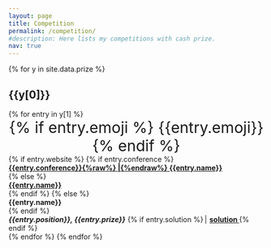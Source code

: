 ```yaml
---
layout: page
title: Competition
permalink: /competition/
#description: Here lists my competitions with cash prize.
nav: true
---
```


<div class="publications">

{% for y in site.data.prize %}
<h2 class="year">{{y[0]}}</h2>
  {% for entry in y[1] %}
  <div class="row">
    <div class="col-sm-1">
    </div>
    <div class="col-sm-1" style="text-align: center;font-size: 30px">
    {% if entry.emoji %}
      {{entry.emoji}}
    {% endif %}
    </div>
    <div class="col-sm-10">
      {% if entry.website %}
        {% if entry.conference %}
        <div class="title"><b><a href="{{entry.website}}">{{entry.conference}}{%raw%} |{%endraw%} {{entry.name}}</a></b></div>
        {% else %}
        <div class="title"><b><a href="{{entry.website}}">{{entry.name}}</a></b></div>
        {% endif %}
      {% else %}
        <div class="title"><b>{{entry.name}}</b></div>
      {% endif %}
        <div class="author"><b><em>{{entry.position}}, {{entry.prize}}</em></b>
        {% if entry.solution %}
        <b><em><a style="border-left: 2px solid grey;" > </a></em></b>
        <b><a  style= "margin-left: 6px" target="_blank" rel="noopener noreferrer" href="{{entry.solution}}">solution 
</a></b>
        {% endif %}
        </div>
    </div>
  </div>
  {% endfor %}
{% endfor %}